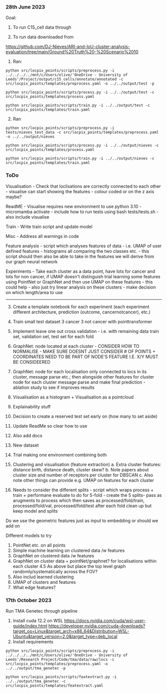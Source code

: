 ### 28th June 2023

Goal: 

1. To run C15_cell data through

2. To run data downloaded from 

https://github.com/DJ-Nieves/ARI-and-IoU-cluster-analysis-evaluation/tree/main/Ground%20Truth%20-%20Scenario%2010

1. Ran:

```
python src/locpix_points/scripts/preprocess.py -i ../../../../mnt/c/Users/olive/'OneDrive - University of Leeds'/Project/output/c15_cells/annotate/annotated -c src/locpix_points/templates/preprocess.yaml -o ../../output/test -p
```
```
python src/locpix_points/scripts/process.py -i ../../output/test -c src/locpix_points/templates/process.yaml
```
```
python src/locpix_points/scripts/train.py -i ../../output/test -c src/locpix_points/templates/train.yaml
```

2. Ran

```
python src/locpix_points/scripts/preprocess.py -i tests/nieves_test_data -c src/locpix_points/templates/preprocess.yaml -o ../../output/nieves
```
```
python src/locpix_points/scripts/process.py -i ../../output/nieves -c src/locpix_points/templates/process.yaml
```
```
python src/locpix_points/scripts/train.py -i ../../output/nieves -c src/locpix_points/templates/train.yaml
```

### ToDo

Visualisation
    - Check that loclisations are correctly connected to each other
    - visualise can start showing the features - colour coded or on the z axis maybe?

ReadME
    - Visualise requires new environment to use python 3.10 - micromamba activate 
    - include how to run tests using bash tests/tests.sh 
    - also include visualise

Train
    - Write train script and update model

Misc
    - Address all warnings in code

Feature analysis
    - script which analyses features of data - i.e. UMAP of user defined features
    - histograms all comparing the two classes etc.
    - this script should then also be able to take in the features we will derive from our graph neural network

Experiments
    - Take each cluster as a data point, have lots for cancer and lots for non cancer, if UMAP doesn't distinguish trial learning some features using PointNet or GraphNet and then use UMAP on these features - this could help - also just try linear analysis on these clusters
    - make decision on which length/area to use




-------------- 
3. Create a template notebook for each experiment (each experiment different architecture, prediction (outcome, cancernotcancer), etc.)
4. Train small test dataset 3 cancer 3 not cancer with pointtransformer
5. Implement leave one out cross validation - i.e. with remaining data train set, validation set, test set for each fold
6. GraphNet: node located at each cluster - CONSIDER HOW TO NORMALISE - MAKE SURE DOESNT JUST CONSIDER # OF POINTS + COORDINATES NEED TO BE PART OF NODE'S FEATURE I.E. X/Y MUST BE CONSIDEERED
7. GraphNet: node for each localisation only connected to locs in its cluster, message parse etc.; then alongside other features for cluster node for each cluster message parse and make final prediction - ablation study to see if improves results
8. Visualisation as a histogram + Visualisation as a pointcloud
9. Explainability stuff
10. Decision to create a reserved test set early on (how many to set aside)
11. Update ReadMe so clear how to use
12. Also add docs
13. New dataset
14. Trial making one environment combining both

1. Clustering and visualisation (feature extraction)
    a. Extra cluster features: distance birth, distance death, cluster skew?
    b. Note papers about cluster size and number of receptors per cluster for DBSCAN
    c. Also note other things can provide e.g. UMAP on features for each cluster
2. Needs to consider the different splits - script which wraps process + train + performane evaluate to do for 5-fold - create the 5 splits- pass as arugments to process which then saves as processed/fold/train, processed/fold/val, processed/fold/test after each fold clean up but keep model and splits

Do we use the geometric features just as input to embedding or should we add on

Different models to try

1. PointNet etc. on all points
2. Simple machine learning on clustered data /w features
3. GraphNet on clustered data /w features
4. GraphNet on cluster data + pointNet/graphnet? for localisations within each cluster
4.5 As above but place the top level graph randomly/systematically across the FOV?
5. Also includ learned clustering
6. UMAP of clusters and features
7. What edge features?

### 17th October 2023

Run TMA Genetec through pipeline

1. Install cuda 12.2 on WSL https://docs.nvidia.com/cuda/wsl-user-guide/index.html https://developer.nvidia.com/cuda-downloads?target_os=Linux&target_arch=x86_64&Distribution=WSL-Ubuntu&target_version=2.0&target_type=deb_local 
2. Install requirements 

```
python src/locpix_points/scripts/preprocess.py -i ../../../../mnt/c/Users/olive/'OneDrive - University of Leeds'/Research Project/Code/tma/data/raw/locs -c src/locpix_points/templates/preprocess.yaml -o ../../output/tma_genetec -p

python src/locpix_points/scripts/featextract.py -i ../../output/tma_genetec -c src/locpix_points/templates/featextract.yaml
```


